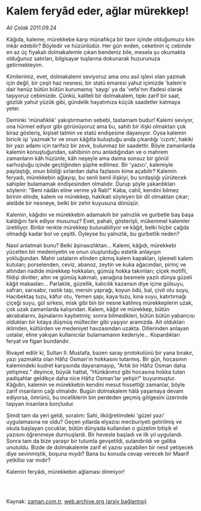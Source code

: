 # Kalem feryâd eder, ağlar mürekkep!

*Ali Çolak 2011.09.24*

<td class="columnist-detail">
<p>Kâğıda, kaleme, mürekkebe karşı münafıkça bir tavır içinde olduğumuzu kim inkâr edebilir? Böyledir ve hüzünlüdür. Her gün evden, ceketinin iç cebinde en az üç fiyakalı dolmakalemle çıkan bendeniz bile, mesela şu okumakta olduğunuz satırları, bilgisayar tuşlarına dokunarak huzurunuza getirmekteyim.</p>
<p>
<div id="haberMetinDiv">
<p>Kimilerimiz, evet, dolmakalemi seviyoruz ama onu asıl işlevi olan yazmak için değil, bir çeşit haz nesnesi, bir statü emaresi yahut içimizde 'kalem'e dair henüz bütün bütün kurumamış 'saygı' ya da 'vefa'nın ifadesi olarak taşıyoruz cebimizde. Çünkü, kaliteli bir dolmakalem, tıpkı zarif bir saat, gözlük yahut yüzük gibi, gündelik hayatımıza küçük saadetler katmaya yeter.
<p>Deminki 'münafıklık' yakıştırmamın sebebi, tastamam budur! Kalemi seviyor, ona hürmet ediyor gibi görünüyoruz ama bu, sahih bir ilişki olmaktan çok biraz gösteriş, kişisel tatmin ve statü endişesine dayanıyor. Oysa kalemin biricik işi 'yazmak'tır ve onun kâğıtla buluştuğu anda çıkardığı 'cızırtı', hakiki bir yazı adamı için tarifsiz bir zevk, bulunmaz bir saadettir. Böyle zamanlarda kalemin konuştuğundan, sahibinin onu anladığından ve o mahrem zamanların kâh hüzünle, kâh neşeyle ama daima sonsuz bir gönül sarhoşluğu içinde geçtiğinden şüphe edilmez. Bir 'yazıcı', kalemiyle paylaştığı, onun bildiği sırlardan daha fazlasını kime açabilir? Kalemin feryadı, mürekkebin ağlayışı, bu senli benli ilişkiyi, bu sırdaşlığı yürütecek sahipler bulamamak endişesinden olmalıdır. Durup şöyle yakardıkları söylenir: "Beni nâdân eline verme yâ Rab!" Kaba, cahil, kendini bilmez birinin elinde, kalem ve mürekkep, hakikati söyleyen bir dil olmaktan çıkar; alelâde bir nesneye, belki bir zehir kuyusuna dönüşür.
<p>Kalemin, kâğıdın ve mürekkebin adamakıllı bir yalnızlık ve gurbetle baş başa kaldığını fark ediyor musunuz? Evet, pahalı, gösterişli, mükemmel kalemler üretiliyor. Binbir renkte mürekkep bulunabiliyor ve kâğıt, belki hiçbir çağda olmadığı kadar bol ve çeşitli. Öyleyse bu yalnızlık, bu gurbetlik neden?
<p>Nasıl anlatmalı bunu? Belki âşinasızlıktan... Kalemi, kâğıdı, mürekkebi yücelten bir medeniyetin ve onun oluşturduğu estetik anlayışın yokluğundan. Mahir ustaların elinden çıkmış kalem kapakları, işlemeli kalem kutuları; porselenden, ceviz, abanoz, zeytin ve kuka ağacından, pirinç ve altından nadide mürekkep hokkaları, gümüş hokka takımları; çiçek motifli, fildişi divitler; altın ve gümüş kakmalı, yanağına besmele yazılı dünya güzeli kâğıt makasları... Parlaklık, güzellik, kalıcılık kazansın diye içine gülsuyu, safran, sarısabır, rastık taşı, mersin yaprağı, koyun ödü, bal, çivit otu suyu, Hacıbektaş tuzu, kâfur otu, Yemen şapı, kaya tuzu, kına suyu, katırtırnağı çiçeği suyu, gül sirkesi, misk gibi bin bir nesne katılmış mürekkeplerin uzak, çok uzak zamanlarda kalışından. Kalem, kâğıt ve mürekkep, bütün akrabalarını, âşinalarını kaybetmiş; sonra bilmedikleri, bütün bütün yabancısı oldukları bir kıtaya düşmüş mülteciler gibi yaşıyor aramızda. Ait oldukları iklimden, kültürden ve medeniyet havzasından uzakta. Dillerinden anlayan ustalar, eline yakışan kullanıcılar bulamamanın kederiyle... Kopardıkları feryat ve figan bundandır.
<p>Rivayet edilir ki, Sultan II. Mustafa, bazen saray protokolünü bir yana bırakır, yazı yazmakta olan Hâfız Osman'ın hokkasını tutarmış. Bir gün, hocasının kalemindeki kudret karşısında dayanamayıp, "Artık bir Hâfız Osman daha yetişmez." deyince, büyük hattat, "Hünkârımız gibi hocasına hokka tutan padişahlar geldikçe daha nice Hâfız Osman'lar yetişir!" buyurmuştur. Kâğıdın, kalemin ve mürekkebin kendini mesut hissettiği zamanlar, böyle zarif insanların çağı olmalıdır. Bugün dolmakalem hâlâ yaşamaya devam ediyorsa, ömrünü, bu inceliklerin bin perdeden geçmiş gölgesini üzerinde taşıyan insanlara borçludur.
<p>Şimdi tam da yeri geldi, soralım: Sahi, ilköğretimdeki 'güzel yazı' uygulamasına ne oldu? Geçen yıllarda elyazısı mecburiyeti getirilmiş ve okula başlayan çocuklar, bütün dünyada kullanılan o güzelim bitişik el yazısını öğrenmeye durmuşlardı. Bir hevesle başladı ve ilk yıl uygulandı. Sonra tam da bize yaraşır bir tutumla gevşetildi, sulandırıldı ve galiba unutuldu. Bizde de dolmakalemle zarif el yazısı yazabilen bir nesil yetişecek diye sevinmiştik, boşuna mıydı? Bana bu konuda cevap verecek bir Maarif yetkilisi var mıdır?
<p>Kalemin feryâdı, mürekkebin ağlaması dinmiyor! </p></p></p></p></p></p></p></div>
</p>


<p><br>
		 </br></p></td>

Kaynak: [zaman.com.tr](http://zaman.com.tr/yazar.do?yazino=1183098), [web.archive.org (arşiv bağlantısı)](http://web.archive.org/web/20111213102842/http://zaman.com.tr/yazar.do?yazino=1183098)
